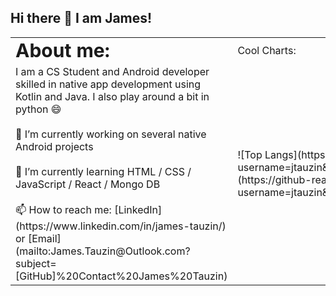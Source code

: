 ## Hi there :metal: I am James!

<table>
 <tr>
    <td><b style="font-size:30px">About me:</b></td>
    <td><b style="font-size:30px"></b>Cool Charts:</td>
 </tr>
 <tr>
    <td>I am a CS Student and Android developer skilled in native app development using Kotlin and Java. I also play around a bit in python 😄
<br></br>
🔭 I’m currently working on several native Android projects
<br></br>
🌱 I’m currently learning HTML / CSS / JavaScript / React / Mongo DB
<br></br>
📫 How to reach me: [LinkedIn](https://www.linkedin.com/in/james-tauzin/) or [Email](mailto:James.Tauzin@Outlook.com?subject=[GitHub]%20Contact%20James%20Tauzin)</td>
    <td>![Top Langs](https://github-readme-stats.vercel.app/api/top-langs/?username=jtauzin&layout=compact&theme=tokyonight)
![Anurag's GitHub stats](https://github-readme-stats.vercel.app/api?username=jtauzin&hide=stars,prs,issues,contribs&show_icons=true&theme=tokyonight)</td>
 </tr>
</table>






<!--
**Jtauzin/Jtauzin** is a ✨ _special_ ✨ repository because its `README.md` (this file) appears on your GitHub profile.

Here are some ideas to get you started:

- 🔭 I’m currently working on ...
- 🌱 I’m currently learning ...
- 👯 I’m looking to collaborate on ...
- 🤔 I’m looking for help with ...
- 💬 Ask me about ...
- 📫 How to reach me: ...
- 😄 Pronouns: ...
- ⚡ Fun fact: ...
-->
